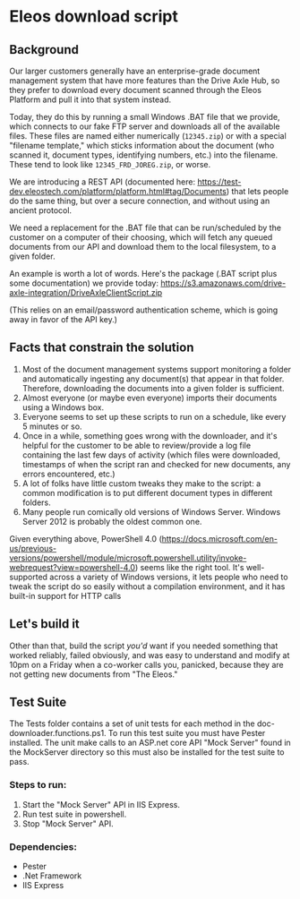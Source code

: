# Eleos download script

## Background

Our larger customers generally have an enterprise-grade document management system that have more features than the Drive Axle Hub, so they prefer to download every document scanned through the Eleos Platform and pull it into that system instead.

Today, they do this by running a small Windows .BAT file that we provide, which connects to our fake FTP server and downloads all of the available files. These files are named either numerically (`12345.zip`) or with a special "filename template," which sticks information about the document (who scanned it, document types, identifying numbers, etc.) into the filename. These tend to look like `12345_FRD_JOREG.zip`, or worse.

We are introducing a REST API (documented here: <https://test-dev.eleostech.com/platform/platform.html#tag/Documents>) that lets people do the same thing, but over a secure connection, and without using an ancient protocol.

We need a replacement for the .BAT file that can be run/scheduled by the customer on a computer of their choosing, which will fetch any queued documents from our API and download them to the local filesystem, to a given folder.

An example is worth a lot of words. Here's the package (.BAT script plus some documentation) we provide today: <https://s3.amazonaws.com/drive-axle-integration/DriveAxleClientScript.zip>

(This relies on an email/password authentication scheme, which is going away in favor of the API key.)

## Facts that constrain the solution

1. Most of the document management systems support monitoring a folder and automatically ingesting any document(s) that appear in that folder. Therefore, downloading the documents into a given folder is sufficient.
2. Almost everyone (or maybe even everyone) imports their documents using a Windows box.
3. Everyone seems to set up these scripts to run on a schedule, like every 5 minutes or so.
4. Once in a while, something goes wrong with the downloader, and it's helpful for the customer to be able to review/provide a log file containing the last few days of activity (which files were downloaded, timestamps of when the script ran and checked for new documents, any errors encountered, etc.)
5. A lot of folks have little custom tweaks they make to the script: a common modification is to put different document types in different folders.
6. Many people run comically old versions of Windows Server. Windows Server 2012 is probably the oldest common one.

Given everything above, PowerShell 4.0 (https://docs.microsoft.com/en-us/previous-versions/powershell/module/microsoft.powershell.utility/invoke-webrequest?view=powershell-4.0) seems like the right tool. It's well-supported across a variety of Windows versions, it lets people who need to tweak the script do so easily without a compilation environment, and it has built-in support for HTTP calls

## Let's build it

Other than that, build the script _you'd_ want if you needed something that worked reliably, failed obviously, and was easy to understand and modify at 10pm on a Friday when a co-worker calls you, panicked, because they are not getting new documents from "The Eleos."


## Test Suite

The Tests folder contains a set of unit tests for each method in the doc-downloader.functions.ps1. To run this test suite you must have Pester installed. The unit make calls to an ASP.net core API "Mock Server" found in the MockServer directory so this must also be installed for the test suite to pass. 

### Steps to run:
1. Start the "Mock Server" API in IIS Express. 
2. Run test suite in powershell.
3. Stop "Mock Server" API. 

### Dependencies:
- Pester
- .Net Framework
- IIS Express 